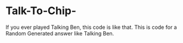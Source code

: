 # Talk-To-Chip-

If you ever played Talking Ben, this code is like that. This is code for a Random Generated answer like Talking Ben.
